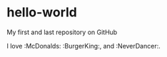 # hello-world
My first and last repository on GitHub

I love :McDonalds: :BurgerKing:, and :NeverDancer:.

